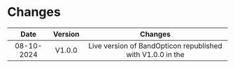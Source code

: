 # Changes
Date | Version | Changes
:--------------------------------:|:---------------------------------:|:--------------------------------:
08-10-2024| V1.0.0 | Live version of BandOpticon republished with V1.0.0 in the <title> tag.


# Numbering scheme
From [https://semver.org/](https://semver.org/)

Given a version number MAJOR.MINOR.PATCH, increment the:

  MAJOR version when you make incompatible API changes
  MINOR version when you add functionality in a backward compatible manner
  PATCH version when you make backward compatible bug fixes
  
Additional labels for pre-release and build metadata are available as extensions to the MAJOR.MINOR.PATCH format.
